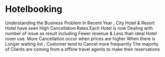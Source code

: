 # Hotelbooking
Understanding the Business Problem  In Recent Year , City Hotel & Resort Hotel have seen High Cancellation Rates.Each Hotel is now Dealing with number of issue as result including Fewer revenue &amp; Less than ideal Hotel room use.
More Cancellation occur when prices are higher
When there is Longer waiting list , Customer tend to Cancel more frequently
The majority of Clients are coming from a offline travel agents to make their reservations
